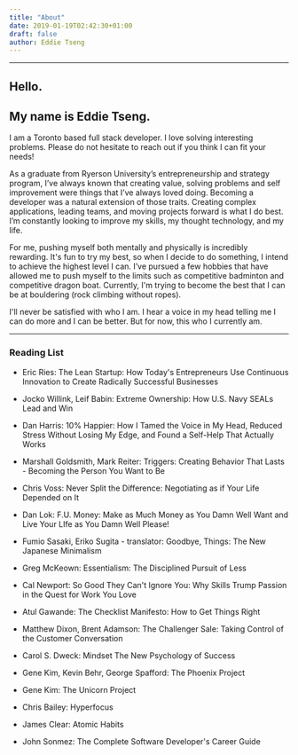 ```yaml
---
title: "About"
date: 2019-01-19T02:42:30+01:00
draft: false
author: Eddie Tseng
---
```


<hr />

## Hello.

## My name is Eddie Tseng.

I am a Toronto based full stack developer. I love solving interesting problems. Please do not hesitate to reach out if you think I can fit your needs!

As a graduate from Ryerson University’s entrepreneurship and strategy program, I’ve always known that creating value, solving problems and self improvement were things that I’ve always loved doing. Becoming a developer was a natural extension of those traits. Creating complex applications, leading teams, and moving projects forward is what I do best. I’m constantly looking to improve my skills, my thought technology, and my life.

For me, pushing myself both mentally and physically is incredibly rewarding. It's fun to try my best, so when I decide to do something, I intend to achieve the highest level I can. I’ve pursued a few hobbies that have allowed me to push myself to the limits such as competitive badminton and competitive dragon boat. Currently, I'm trying to become the best that I can be at bouldering (rock climbing without ropes).

I'll never be satisfied with who I am. I hear a voice in my head telling me I can do more and I can be better. But for now, this who I currently am.

<hr />

### Reading List

* Eric Ries: The Lean Startup: How Today's Entrepreneurs Use Continuous Innovation to Create Radically Successful Businesses

* Jocko Willink, Leif Babin: Extreme Ownership: How U.S. Navy SEALs Lead and Win

* Dan Harris: 10% Happier: How I Tamed the Voice in My Head, Reduced Stress Without Losing My Edge, and Found a Self-Help That Actually Works

* Marshall Goldsmith, Mark Reiter: Triggers: Creating Behavior That Lasts - Becoming the Person You Want to Be

* Chris Voss: Never Split the Difference: Negotiating as if Your Life Depended on It

* Dan Lok: F.U. Money: Make as Much Money as You Damn Well Want and Live Your LIfe as You Damn Well Please!

* Fumio Sasaki, Eriko Sugita - translator: Goodbye, Things: The New Japanese Minimalism

* Greg McKeown: Essentialism: The Disciplined Pursuit of Less

* Cal Newport: So Good They Can't Ignore You: Why Skills Trump Passion in the Quest for Work You Love

* Atul Gawande: The Checklist Manifesto: How to Get Things Right

* Matthew Dixon, Brent Adamson: The Challenger Sale: Taking Control of the Customer Conversation

* Carol S. Dweck: Mindset The New Psychology of Success

* Gene Kim, Kevin Behr, George Spafford: The Phoenix Project

* Gene Kim: The Unicorn Project

* Chris Bailey: Hyperfocus

* James Clear: Atomic Habits

* John Sonmez: The Complete Software Developer's Career Guide


